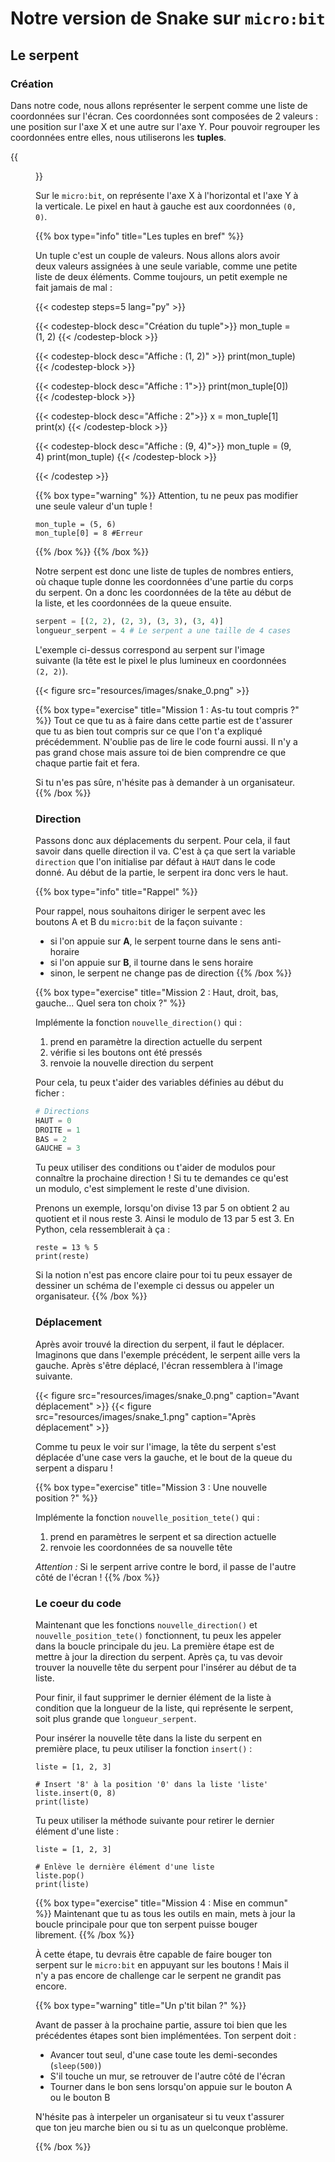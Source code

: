 # Notre version de Snake sur `micro:bit`

## Le serpent

### Création

Dans notre code, nous allons représenter le serpent comme une liste de coordonnées sur l'écran. Ces coordonnées sont composées de 2 valeurs : une position sur l'axe X et une autre sur l'axe Y. Pour pouvoir regrouper les coordonnées entre elles, nous utiliserons les **tuples**.

{{<figure src="resources/images/microbit_axes.png" width=500 caption="Le pixel aux coordonnées (2, 4) est allumé">}}

Sur le `micro:bit`, on représente l'axe X à l'horizontal et l'axe Y à la verticale. Le pixel en haut à gauche est aux coordonnées `(0, 0)`.

{{% box type="info" title="Les tuples en bref" %}}

Un tuple c'est un couple de valeurs. Nous allons alors avoir deux valeurs assignées à une seule variable, comme une petite liste de deux éléments.
Comme toujours, un petit exemple ne fait jamais de mal :


{{< codestep steps=5 lang="py" >}}

{{< codestep-block desc="Création du tuple">}}
mon_tuple = (1, 2)
{{< /codestep-block >}}

{{< codestep-block desc="Affiche : (1, 2)" >}}
print(mon_tuple)
{{< /codestep-block >}}

{{< codestep-block desc="Affiche : 1">}}
print(mon_tuple[0])
{{< /codestep-block >}}

{{< codestep-block desc="Affiche : 2">}}
x = mon_tuple[1]
print(x)
{{< /codestep-block >}}

{{< codestep-block desc="Affiche : (9, 4)">}}
mon_tuple = (9, 4)
print(mon_tuple)
{{< /codestep-block >}}

{{< /codestep >}}


{{% box type="warning" %}}
Attention, tu ne peux pas modifier une seule valeur d'un tuple !
```codepython
mon_tuple = (5, 6)
mon_tuple[0] = 8 #Erreur
```
{{% /box %}}
{{% /box %}}


Notre serpent est donc une liste de tuples de nombres entiers, où chaque tuple donne les coordonnées d'une partie du corps du serpent. On a donc les coordonnées de la tête au début de la liste, et les coordonnées de la queue ensuite.

```python
serpent = [(2, 2), (2, 3), (3, 3), (3, 4)]
longueur_serpent = 4 # Le serpent a une taille de 4 cases
```

L'exemple ci-dessus correspond au serpent sur l'image suivante (la tête est le pixel le plus lumineux en coordonnées `(2, 2)`).

{{< figure src="resources/images/snake_0.png" >}}

{{% box type="exercise" title="Mission 1 : As-tu tout compris ?" %}}
Tout ce que tu as à faire dans cette partie est de t'assurer que tu as bien tout compris sur ce que l'on t'a expliqué précédemment. N'oublie pas de lire le code fourni aussi. Il n'y a pas grand chose mais assure toi de bien comprendre ce que chaque partie fait et fera.

Si tu n'es pas sûre, n'hésite pas à demander à un organisateur.
{{% /box %}}

### Direction

Passons donc aux déplacements du serpent. Pour cela, il faut savoir dans quelle direction il va. C'est à ça que sert la variable `direction` que l'on initialise par défaut à `HAUT` dans le code donné. Au début de la partie, le serpent ira donc vers le haut.

{{% box type="info" title="Rappel" %}}

Pour rappel, nous souhaitons diriger le serpent avec les boutons A et B du `micro:bit` de la façon suivante :



- si l'on appuie sur **A**, le serpent tourne dans le sens anti-horaire
- si l'on appuie sur **B**, il tourne dans le sens horaire
- sinon, le serpent ne change pas de direction
{{% /box %}}

{{% box type="exercise" title="Mission 2 : Haut, droit, bas, gauche... Quel sera ton choix ?" %}}

Implémente la fonction `nouvelle_direction()` qui :
1. prend en paramètre la direction actuelle du serpent
2. vérifie si les boutons ont été pressés 
3. renvoie la nouvelle direction du serpent

Pour cela, tu peux t'aider des variables définies au début du ficher :

```python
# Directions
HAUT = 0
DROITE = 1
BAS = 2
GAUCHE = 3
```

Tu peux utiliser des conditions ou t'aider de modulos pour connaître la prochaine direction !
Si tu te demandes ce qu'est un modulo, c'est simplement le reste d'une division. 

Prenons un exemple, lorsqu'on divise 13 par 5 on obtient 2 au quotient et il nous reste 3. Ainsi le modulo de 13 par 5 est 3. En Python, cela ressemblerait à ça :

```codepython
reste = 13 % 5
print(reste)
```

Si la notion n'est pas encore claire pour toi tu peux essayer de dessiner un schéma de l'exemple ci dessus ou appeler un organisateur.
{{% /box %}}

### Déplacement
Après avoir trouvé la direction du serpent, il faut le déplacer. Imaginons que dans l'exemple précédent, le serpent aille vers la gauche. Après s'être déplacé, l'écran ressemblera à l'image suivante.

{{< figure src="resources/images/snake_0.png" caption="Avant déplacement" >}}
{{< figure src="resources/images/snake_1.png" caption="Après déplacement" >}}

Comme tu peux le voir sur l'image, la tête du serpent s'est déplacée d'une case vers la gauche, et le bout de la queue du serpent a disparu !

{{% box type="exercise" title="Mission 3 : Une nouvelle position ?" %}}

Implémente la fonction `nouvelle_position_tete()` qui :
1. prend en paramètres le serpent et sa direction actuelle
2. renvoie les coordonnées de sa nouvelle tête

_Attention :_ Si le serpent arrive contre le bord, il passe de l'autre côté de l'écran !
{{% /box %}}

### Le coeur du code

Maintenant que les fonctions `nouvelle_direction()` et `nouvelle_position_tete()` fonctionnent, tu peux les appeler dans la boucle principale du jeu. La première étape est de mettre à jour la direction du serpent. Après ça, tu vas devoir trouver la nouvelle tête du serpent pour l'insérer au début de ta liste.

Pour finir, il faut supprimer le dernier élément de la liste à condition que la longueur de la liste, qui représente le serpent, soit plus grande que `longueur_serpent`.

Pour insérer la nouvelle tête dans la liste du serpent en première place, tu peux utiliser la fonction `insert()` :

```codepython
liste = [1, 2, 3]

# Insert '8' à la position '0' dans la liste 'liste'
liste.insert(0, 8)
print(liste)
```

Tu peux utiliser la méthode suivante pour retirer le dernier élément d'une liste :

```codepython
liste = [1, 2, 3]

# Enlève le dernière élément d'une liste
liste.pop()
print(liste)
```

{{% box type="exercise" title="Mission 4 : Mise en commun" %}}
Maintenant que tu as tous les outils en main, mets à jour la boucle principale pour que ton serpent puisse bouger librement.
{{% /box %}}

À cette étape, tu devrais être capable de faire bouger ton serpent sur le `micro:bit` en appuyant sur les boutons ! Mais il n'y a pas encore de challenge car le serpent ne grandit pas encore.

{{% box type="warning" title="Un p'tit bilan ?" %}}

Avant de passer à la prochaine partie, assure toi bien que les précédentes étapes sont bien implémentées. Ton serpent doit :

- Avancer tout seul, d'une case toute les demi-secondes (`sleep(500)`)
- S'il touche un mur, se retrouver de l'autre côté de l'écran
- Tourner dans le bon sens lorsqu'on appuie sur le bouton A ou le bouton B

N'hésite pas à interpeler un organisateur si tu veux t'assurer que ton jeu marche bien ou si tu as un quelconque problème.

{{% /box %}}
